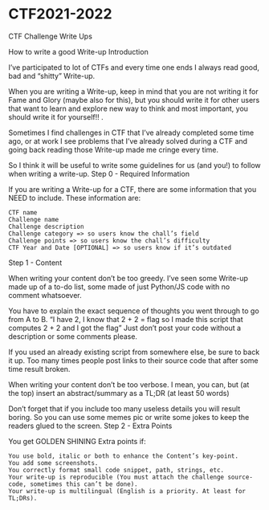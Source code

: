 # CTF2021-2022
CTF Challenge Write Ups


How to write a good Write-up
Introduction

I’ve participated to lot of CTFs and every time one ends I always read good, bad and “shitty” Write-up.

When you are writing a Write-up, keep in mind that you are not writing it for Fame and Glory (maybe also for this), but you should write it for other users that want to learn and explore new way to think and most important,
you should write it for yourself!! .

Sometimes I find challenges in CTF that I’ve already completed some time ago, or at work I see problems that I’ve already solved during a CTF and going back reading those Write-up made me cringe every time.

So I think it will be useful to write some guidelines for us (and you!) to follow when writing a write-up.
Step 0 - Required Information

If you are writing a Write-up for a CTF, there are some information that you NEED to include. These information are:

    CTF name
    Challenge name
    Challenge description
    Challenge category => so users know the chall’s field
    Challenge points => so users know the chall’s difficulty
    CTF Year and Date [OPTIONAL] => so users know if it’s outdated

Step 1 - Content

When writing your content don’t be too greedy.
I’ve seen some Write-up made up of a to-do list, some made of just Python/JS code with no comment whatsoever.

You have to explain the exact sequence of thoughts you went through to go from A to B.
“I have 2, I know that 2 + 2 = flag so I made this script that computes 2 + 2 and I got the flag”
Just don’t post your code without a description or some comments please.

If you used an already existing script from somewhere else, be sure to back it up. Too many times people post links to their source code that after some time result broken.

When writing your content don’t be too verbose.
I mean, you can, but (at the top) insert an abstract/summary as a TL;DR (at least 50 words)

Don’t forget that if you include too many useless details you will result boring.
So you can use some memes pic or write some jokes to keep the readers glued to the screen.
Step 2 - Extra Points

You get GOLDEN SHINING Extra points if:

    You use bold, italic or both to enhance the Content’s key-point.
    You add some screenshots.
    You correctly format small code snippet, path, strings, etc.
    Your write-up is reproducible (You must attach the challenge source-code, sometimes this can’t be done).
    Your write-up is multilingual (English is a priority. At least for TL;DRs).

